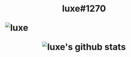 <h1 align="center">luxe#1270
<p align="left"><img src="https://komarev.com/ghpvc/?username=VISSIINLUXE" alt="luxe" /></p>
  
  ![luxe's github stats](https://github-readme-stats.vercel.app/api?username=jesseduffield&show_icons=true)
